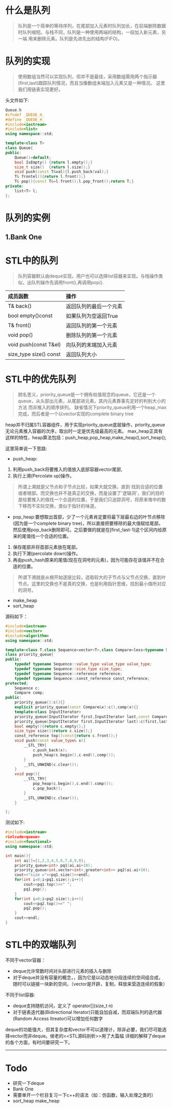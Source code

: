 # 什么是队列
> 队列是一个简单的等待序列，在尾部加入元素时队列加长，在前端删除数据时队列缩短。与栈不同，队列是一种使用两端的结构，一段加入新元素，另一端
用来删除元素。队列是先进先出的结构(FIFO)。

# 队列的实现
> 使用数组当然可以实现队列，但并不是最佳，采用数组需用两个指示器(first,last)跟踪队列情况，而且当像数组末端加入元素又是一种情况。
这里我们用链表实现更好。

头文件如下:
```c++
Queue.h
#ifndef _QUEUE_H_
#define _QUEUE_H_
#include<iostream>
#include<list>
using namespace::std;

template<class T>
class Queue{
public:
	Queue()=default;
	bool IsEmpty() {return l.empty();}
	size_t size()  {return l.size();}
	void push(const T&val){l.push_back(val);}
	T& frontel(){return l.front();}
	T& pop(){const T&=l.front();l.pop_front();return T;}
private:
	list<T> l;
};
```

# 队列的实例
1.Bank One
---

# STL中的队列
> 队列容器默认由deque实现，用户也可以选择list容器来实现。与栈操作类似，出队列操作先调用front(),再调用pop().

|成员函数|操作|
|:--|:--|
|T& back()|返回队列的最后一个元素|
|bool empty()const|如果队列为空返回True|
|T& front()|返回队列的第一个元素|
|void pop()|删除队列的第一个元素|
|void push(const T&el)|向队列的末端加入元素|
|size_type size() const|返回队列大小|

# STL中的优先队列
> 顾名思义，priority_queue是一个拥有权值观念的queue，它还是一个queue，从头部出元素，从尾部进元素。其内元素靠事先定好的判别大小的方法
而非推入的顺序排列。
> 缺省情况下priority_queue利用一个heap_max完成，而后者是一个以vector实现的complete binary tree

heap并不归属STL容器组件，用于实现priority_queue底层操作，priority_queue无论元素推入容器的次序，取出时一定是优先级最高的元素。
max_heap正具有这样的特性，heap算法包括：push_heap,pop_heap,make_heap(),sort_heap();

这里简单说一下思路:
* push_heap:

1. 利用push_back将要推入的值放入底部容器vector尾部,
2. 执行上溯(Percolate up)操作。
> 所谓上溯就是父节点和子节点比较，如果大就交换，直到
找到合适的位置或者根部。而交换也并不是真正的交换，而是设置了'逻辑洞'，我们的目的是给要推入的值找一个合适的位置，于是我们只追踪洞号，将原来堆中的数下移而不实际交换，类似于指针的味道。
* pop_heap:要想取出首部，少了一个元素肯定要将最下层最右边的叶节点移除(因为是一个complete binary tree)，所以直接把要移除的最大值赋给尾部。然后使用pop_back删除即可。之后要做的就是在[first,;last-1)这个区间内给原来的尾值找一个合适的位置。

1. 保存尾部并将首部元素放在尾部。
2. 执行下溯(percolate down)操作。
3. 再由push_hash原来的尾值(现在在洞号的元素)，因为可能存在该值并不在合适的位置。
> 所谓下溯就是从根开始逐层比较，选取较大的子节点与父节点交换，直到叶节点。这里的交换也不是真的交换，也是利用指针思维，找到最小值所对应的洞号。

* make_heap
* sort_heap

源码如下：
```c++
#include<iostream>
#include<vector>
#include<algorithm>
using namespace::std;

template<class T,class Sequence=vector<T>,class Compare=less<typename Sequence::value_type>>
class priority_queue{
public:
	typedef typename Sequence::value_type value_type value_type;
	typedef typename Sequence::size_type size_type;
	typedef typename Sequence::reference reference;
	typedef typename Sequence::const_reference const_reference;
protected;
	Sequence c;
	Compare comp;
public:
	priority_queue():c(){}
	explicit priority_queue(const Compare&x):c(),comp(x){}
	template<class InputIterator>
	priority_queue(InputIterator first,InputIterator last,const Compare&x):c(first,last),comp(x){make_heap(c.begin(),c.end(),comp);}
	priority_queue(InputIterator first,InputIterator last):c(first,last){make_heap(c.begin(),c.end());}
	bool empty(){return c.empty();}
	size_type size(){return c.size();}
	const_reference top()const{return c.front();}
	void push(const value_type& x){
		__STL_TRY{
			c.push_back(x);
			push_heap(c.begin(),c.end(),comp());
		}
		__STL_UNWIND(c.clear());
	}
	void pop(){
		__STL_TRY{
			pop_heap(c.begin(),c.end().comp());
			c.pop_back();
		}
		__STL_UNWIND(c.clear());
	}

};
```
测试如下:
```c++
#include<iostream>
#inlcude<queue>
#include<functional>
using namespace::std;

int main(){
	int ai[]={1,2,3,4,5,6,7,8,9,0};
	priority_queue<int> pq1(ai,ai+10);
	priority_queue>int,vector<int>,greater<int>> pq2(ai.ai+10);
	cout<<"size ="<<pq1.size()<<endl;
	for(int i=0;i<pq1.size();i++){
		cout<<pq1.top()<<" ";
		pq1.pop();
	}
	for(int i=0;i<pq2.size();i++){
		cout<<pq2.top()<<" ";
		pq2.pop();
	}
	cout<<endl;
}
```

# STL中的双端队列

不同于vector容器：
* deque允许常数时间对头部进行元素的插入与删除
* 对于deque并没有容量的概念，，因为它是以动态地分段连续的空间组合成，随时可以链接一块新的空间，（vector是开辟，复制，释放来营造连续的假象）
	
不同于list容器: 
* deque支持随机访问，定义了 operator[](size_t n)
* 对于链表迭代器(Bidirectional Iterator)只能自加自减，而双端队列的迭代器(Random Access Itreator)可以增加任何数字

deque的功能强大，但其复杂度和vector不可以道理计，除非必要，我们尽可能选择vector而非deque。侯老的<<STL源码剖析>>用了大篇幅
详细的解释了deque的各个方面，有时间要研究一下。

---
# Todo

* 研究一下deque
* Bank One
* 需要单开一个栏目复习一下c++的语法（如：仿函数，输入处理之类的）
* sort_heap make_heap
